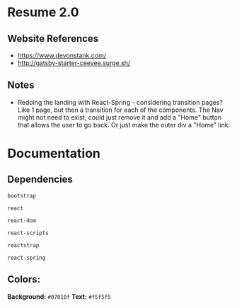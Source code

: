# Resume 2.0

## Website References

* https://www.devonstank.com/
* http://gatsby-starter-ceevee.surge.sh/

## Notes

* Redoing the landing with React-Spring - considering transition pages? Like 1 page, but then a transition for each of the components. The Nav might not need to exist, could just remove it and add a "Home" button that allows the user to go back. Or just make the outer div a "Home" link.

# Documentation

## Dependencies

`bootstrap`

`react`

`react-dom`

`react-scripts`

`reactstrap`

`react-spring`

## Colors:

**Background:** `#07010f`
**Text:** `#f5f5f5`
